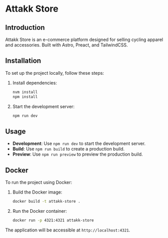 # Attakk Store

## Introduction

Attakk Store is an e-commerce platform designed for selling cycling apparel and accessories. Built with Astro, Preact, and TailwindCSS.

## Installation

To set up the project locally, follow these steps:

1. Install dependencies:

   ```bash
   nvm install
   npm install
   ```

2. Start the development server:
   ```bash
   npm run dev
   ```

## Usage

- **Development**: Use `npm run dev` to start the development server.
- **Build**: Use `npm run build` to create a production build.
- **Preview**: Use `npm run preview` to preview the production build.

## Docker

To run the project using Docker:

1. Build the Docker image:

   ```bash
   docker build -t attakk-store .
   ```

2. Run the Docker container:
   ```bash
   docker run -p 4321:4321 attakk-store
   ```

The application will be accessible at `http://localhost:4321`.

